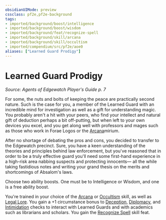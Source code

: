 ```yaml
---
obsidianUIMode: preview
cssclass: pf2e,pf2e-background
tags:
- imported/background/boost/intelligence
- imported/background/boost/wisdom
- imported/background/feat/recognize-spell
- imported/background/skill/arcana
- imported/background/skill/occultism
- imported/compendium/src/pf2e/aoe0
aliases: ["Learned Guard Prodigy"]
---
```

# Learned Guard Prodigy
*Source: Agents of Edgewatch Player's Guide p. 7*  

For some, the nuts and bolts of keeping the peace are practically second nature. Such is the case for you, a member of the Learned Guard with an incredible mind for investigation as well as a gift for understanding magic. You probably aren't a hit with your peers, who find your intellect and natural gift of deduction perhaps a bit off-putting, but when left to your own devices you excel, and you get along well with professors and mages such as those who work in Forae Logos or the [Arcana](../../skills.md#Arcana)mirium.

After no shortage of debating the pros and cons, you decided to transfer to the Edgewatch precinct. Sure, you have a keen understanding of the theories and principles behind law enforcement, but you've reasoned that in order to be a truly effective guard you'll need some first-hand experience in a high-risk area nabbing suspects and protecting innocents— all the while taking fastidious notes and writing your grand thesis on the merits and shortcomings of Absalom's laws.

Choose two ability boosts. One must be to Intelligence or Wisdom, and one is a free ability boost.

You're trained in your choice of the [Arcana](../../skills.md#Arcana) or [Occultism](../../skills.md#Occultism) skill, as well as [Legal Lore](../../skills.md#Lore). You gain a +1 circumstance bonus to [Deception](../../skills.md#Deception), [Diplomacy](../../skills.md#Diplomacy), and [Intimidation](../../skills.md#Intimidation) checks to interact with Learned Guards and with academics such as librarians and scholars. You gain the [Recognize Spell](../../feats/recognize-spell.md) skill feat.
